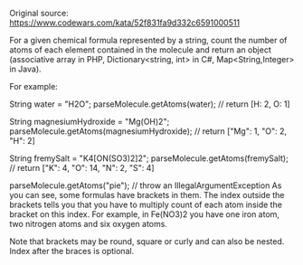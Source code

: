 Original source:
https://www.codewars.com/kata/52f831fa9d332c6591000511

For a given chemical formula represented by a string, count the number of atoms of each element contained in the molecule and return an object (associative array in PHP, Dictionary<string, int> in C#, Map<String,Integer> in Java).

For example:

String water = "H2O";
parseMolecule.getAtoms(water); // return [H: 2, O: 1]

String magnesiumHydroxide = "Mg(OH)2";
parseMolecule.getAtoms(magnesiumHydroxide); // return ["Mg": 1, "O": 2, "H": 2]

String fremySalt = "K4[ON(SO3)2]2";
parseMolecule.getAtoms(fremySalt); // return ["K": 4, "O": 14, "N": 2, "S": 4]

parseMolecule.getAtoms("pie"); // throw an IllegalArgumentException
As you can see, some formulas have brackets in them. The index outside the brackets tells you that you have to multiply count of each atom inside the bracket on this index. For example, in Fe(NO3)2 you have one iron atom, two nitrogen atoms and six oxygen atoms.

Note that brackets may be round, square or curly and can also be nested. Index after the braces is optional.
